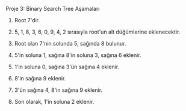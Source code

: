 Proje 3: Binary Search Tree Aşamaları



1. Root 7'dir.

2. 5, 1, 8, 3, 6, 0, 9, 4, 2 sırasıyla root'un alt düğümlerine eklenecektir.

3. Root olan 7'nin solunda 5, sağında 8 bulunur.

4. 5'in soluna 1, sağına 8'in soluna 3, sağına 6 eklenir.

5. 1'in soluna 0, sağına 3'ün sağına 4 eklenir.

6. 8'in sağına 9 eklenir.

7. 3'ün sağına 4, 8'in sağına 9 eklenir.

8. Son olarak, 1'in soluna 2 eklenir.






